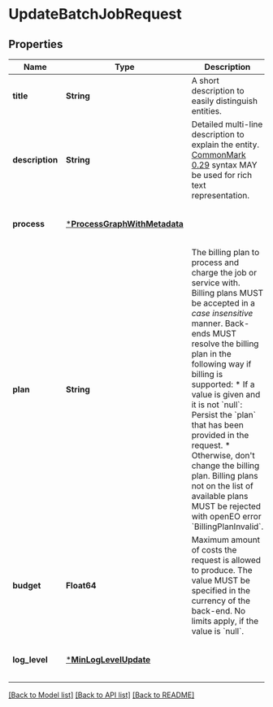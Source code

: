 # UpdateBatchJobRequest


## Properties
Name | Type | Description | Notes
------------ | ------------- | ------------- | -------------
**title** | **String** | A short description to easily distinguish entities. | [optional] [default to nothing]
**description** | **String** | Detailed multi-line description to explain the entity.  [CommonMark 0.29](http://commonmark.org/) syntax MAY be used for rich text representation. | [optional] [default to nothing]
**process** | [***ProcessGraphWithMetadata**](ProcessGraphWithMetadata.md) |  | [optional] [default to nothing]
**plan** | **String** | The billing plan to process and charge the job or service with.  Billing plans MUST be accepted in a *case insensitive* manner. Back-ends MUST resolve the billing plan in the following way if billing is supported:  * If a value is given and it is not &#x60;null&#x60;: Persist the &#x60;plan&#x60; that has been provided in the request. * Otherwise, don&#39;t change the billing plan.  Billing plans not on the list of available plans MUST be rejected with openEO error &#x60;BillingPlanInvalid&#x60;. | [optional] [default to nothing]
**budget** | **Float64** | Maximum amount of costs the request is allowed to produce. The value MUST be specified in the currency of the back-end. No limits apply, if the value is &#x60;null&#x60;. | [optional] [default to nothing]
**log_level** | [***MinLogLevelUpdate**](MinLogLevelUpdate.md) |  | [optional] [default to nothing]


[[Back to Model list]](../README.md#models) [[Back to API list]](../README.md#api-endpoints) [[Back to README]](../README.md)


